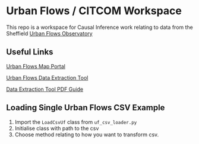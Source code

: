 # Urban Flows / CITCOM Workspace

This repo is a workspace for Causal Inference work relating to data from the Sheffield [Urban Flows Observatory](https://urbanflows.ac.uk/)

## Useful Links

[Urban Flows Map Portal](https://sheffield-portal.urbanflows.ac.uk/uflobin/sufoPortal)

[Urban Flows Data Extraction Tool](https://sheffield-portal.urbanflows.ac.uk/uflobin/sufoDXT)

[Data Extraction Tool PDF Guide](https://github.com/CITCOM-project/UrbanFlows/blob/main/ufDXT_Guide.pdf)

## Loading Single Urban Flows CSV Example

1. Import the `LoadCsvUf` class from `uf_csv_loader.py`
2. Initialise class with path to the csv
3. Choose method relating to how you want to transform csv.
